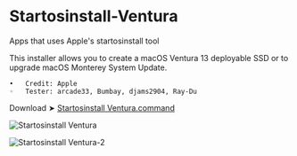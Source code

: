 # Startosinstall-Ventura

Apps that uses Apple's startosinstall tool

This installer allows you to create a macOS Ventura 13 deployable SSD or to upgrade macOS Monterey System Update.

	•	Credit: Apple
	◦	Tester: arcade33, Bumbay, djams2904, Ray-Du
  
  Download ➤ [Startosinstall Ventura.command](https://github.com/chris1111/Startosinstall-Ventura/raw/Master/Startosinstall%20Ventura.zip)
  
  ![Startosinstall Ventura](https://user-images.githubusercontent.com/6248794/180323585-a4cb9ef6-9eb7-4357-bb79-55ed75d6752a.png)
  
  ![Startosinstall Ventura-2](https://user-images.githubusercontent.com/6248794/180327124-dd35d321-5628-4a17-bfa6-fa7e893ae88f.png)
